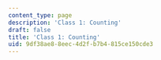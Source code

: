 ```yaml
---
content_type: page
description: 'Class 1: Counting'
draft: false
title: 'Class 1: Counting'
uid: 9df38ae8-8eec-4d2f-b7b4-815ce150cde3
---
```

